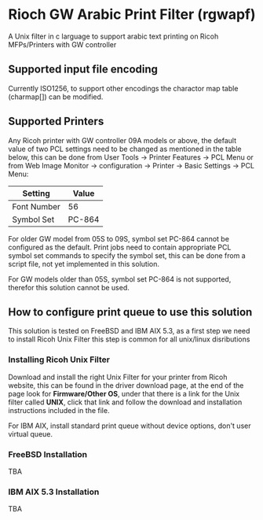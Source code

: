 # Rioch GW Arabic Print Filter (rgwapf)

A Unix filter in c larguage to support arabic text printing on Ricoh MFPs/Printers with GW controller
## Supported input file encoding
Currently ISO1256, to support other encodings the charactor map table (charmap[]) can be modified.
## Supported Printers
Any Ricoh printer with GW controller 09A models or above, the default value of two PCL settings need to be changed as mentioned in the table below, this can be done from User Tools -> Printer Features -> PCL Menu or from Web Image Monitor -> configuration -> Printer -> Basic Settings -> PCL Menu:
  <table class="table table-bordered table-striped">
      <thead>
          <tr>
              <th style="">Setting</th>
              <th style="">Value</th>
          </tr>
      </thead>
      <tbody>
      <tr valign="top"><td>Font Number</td><td valign="top">56</td></tr>
      <tr valign="top"><td>Symbol Set</td><td valign="top">PC-864</td></tr></tbody></table>
<p>For older GW model from 05S to 09S, symbol set PC-864 cannot be configured as the default. Print jobs need to contain appropriate PCL symbol set commands to specify the symbol set, this can be done from a script file, not yet implemented in this solution. </p>
<p>For GW models older than 05S, symbol set PC-864 is not supported, therefor this solution cannot be used.
<h2>How to configure print queue to use this solution</h2>
This solution is tested on FreeBSD and IBM AIX 5.3, as a first step we need to install Ricoh Unix Filter this step is common for all unix/linux disributions
<h3>Installing Ricoh Unix Filter</h3>
<p>Download and install the right Unix Filter for your printer from Ricoh website, this can be found in the driver download page, at the end of the page look for <span style="font-weight:bold">Firmware/Other OS</span>, under that there is a link for the Unix filter called <span style="font-weight:bold">UNIX</span>, click that link and follow the download and installation instructions included in the file.</p>
<p>For IBM AIX, install standard print queue without device options, don't user virtual queue.</p>
<h3>FreeBSD Installation</h3>
TBA
<h3>IBM AIX 5.3 Installation</h3>
TBA
